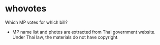 # whovotes
Which MP votes for which bill?

- MP name list and photos are extracted from Thai government website. Under Thai law, the materials do not have copyright.
